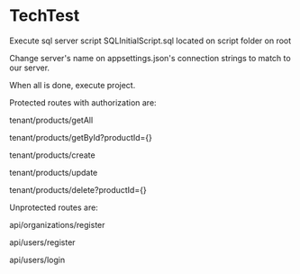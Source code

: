 # TechTest

Execute sql server script SQLInitialScript.sql located on script folder on root

Change server's name on appsettings.json's connection strings to match to our server.

When all is done, execute project.

Protected routes with authorization are:

tenant/products/getAll

tenant/products/getById?productId={}

tenant/products/create

tenant/products/update

tenant/products/delete?productId={}

Unprotected routes are:

api/organizations/register

api/users/register

api/users/login
